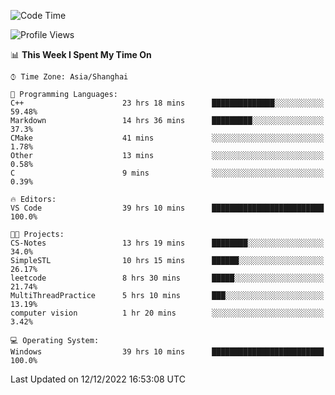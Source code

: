 <!--START_SECTION:waka-->
![Code Time](http://img.shields.io/badge/Code%20Time-457%20hrs%2035%20mins-blue)

![Profile Views](http://img.shields.io/badge/Profile%20Views-0-blue)

📊 **This Week I Spent My Time On** 

```text
⌚︎ Time Zone: Asia/Shanghai

💬 Programming Languages: 
C++                      23 hrs 18 mins      ██████████████░░░░░░░░░░░   59.48% 
Markdown                 14 hrs 36 mins      █████████░░░░░░░░░░░░░░░░   37.3% 
CMake                    41 mins             ░░░░░░░░░░░░░░░░░░░░░░░░░   1.78% 
Other                    13 mins             ░░░░░░░░░░░░░░░░░░░░░░░░░   0.58% 
C                        9 mins              ░░░░░░░░░░░░░░░░░░░░░░░░░   0.39%

🔥 Editors: 
VS Code                  39 hrs 10 mins      █████████████████████████   100.0%

🐱‍💻 Projects: 
CS-Notes                 13 hrs 19 mins      ████████░░░░░░░░░░░░░░░░░   34.0% 
SimpleSTL                10 hrs 15 mins      ██████░░░░░░░░░░░░░░░░░░░   26.17% 
leetcode                 8 hrs 30 mins       █████░░░░░░░░░░░░░░░░░░░░   21.74% 
MultiThreadPractice      5 hrs 10 mins       ███░░░░░░░░░░░░░░░░░░░░░░   13.19% 
computer vision          1 hr 20 mins        ░░░░░░░░░░░░░░░░░░░░░░░░░   3.42%

💻 Operating System: 
Windows                  39 hrs 10 mins      █████████████████████████   100.0%

```


 Last Updated on 12/12/2022 16:53:08 UTC
<!--END_SECTION:waka-->